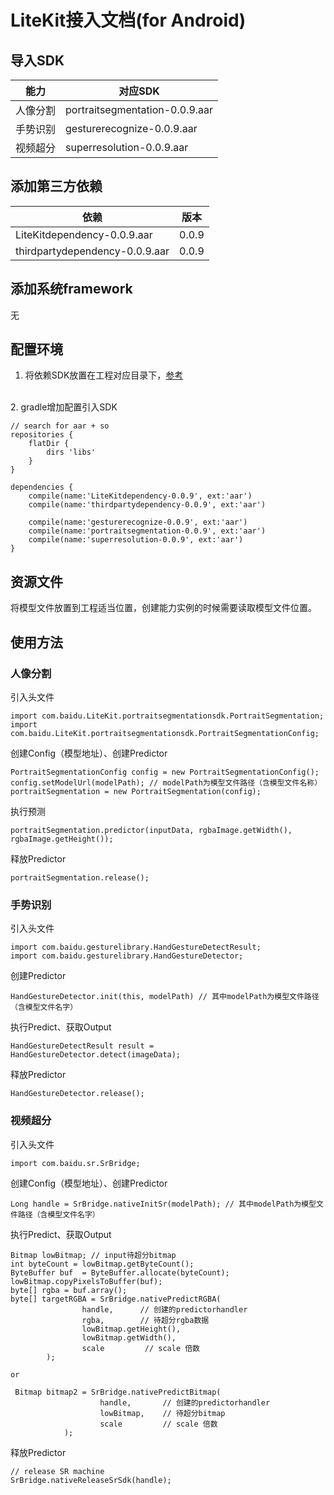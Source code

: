 # LiteKit接入文档(for Android)
## 导入SDK
|能力 |对应SDK | 
|---|---|
| 人像分割| portraitsegmentation-0.0.9.aar | 
| 手势识别| gesturerecognize-0.0.9.aar | 
| 视频超分| superresolution-0.0.9.aar | 


## 添加第三方依赖
|依赖 | 版本| 
|---|---|
|LiteKitdependency-0.0.9.aar| 0.0.9| 
|thirdpartydependency-0.0.9.aar| 0.0.9|


## 添加系统framework
无

## 配置环境
1. 将依赖SDK放置在工程对应目录下，[参考](/LiteKit/LiteKitDemo/Android/README.md)
<br>
2. gradle增加配置引入SDK

```
// search for aar + so
repositories {
    flatDir {
        dirs 'libs'
    }
}

dependencies {
    compile(name:'LiteKitdependency-0.0.9', ext:'aar')
    compile(name:'thirdpartydependency-0.0.9', ext:'aar')
    
    compile(name:'gesturerecognize-0.0.9', ext:'aar')
    compile(name:'portraitsegmentation-0.0.9', ext:'aar')
    compile(name:'superresolution-0.0.9', ext:'aar')
}
```


## 资源文件
将模型文件放置到工程适当位置，创建能力实例的时候需要读取模型文件位置。

## 使用方法
### 人像分割
引入头文件
```
import com.baidu.LiteKit.portraitsegmentationsdk.PortraitSegmentation;
import com.baidu.LiteKit.portraitsegmentationsdk.PortraitSegmentationConfig;
```

创建Config（模型地址）、创建Predictor
```
PortraitSegmentationConfig config = new PortraitSegmentationConfig();
config.setModelUrl(modelPath); // modelPath为模型文件路径（含模型文件名称）
portraitSegmentation = new PortraitSegmentation(config);
```

执行预测
```
portraitSegmentation.predictor(inputData, rgbaImage.getWidth(), rgbaImage.getHeight());
```

释放Predictor
```
portraitSegmentation.release();
```
### 手势识别
引入头文件
```
import com.baidu.gesturelibrary.HandGestureDetectResult;
import com.baidu.gesturelibrary.HandGestureDetector;
```

创建Predictor
```
HandGestureDetector.init(this, modelPath) // 其中modelPath为模型文件路径（含模型文件名字）
```

执行Predict、获取Output
```
HandGestureDetectResult result = HandGestureDetector.detect(imageData);
```

释放Predictor
```
HandGestureDetector.release();
```

### 视频超分
引入头文件
```
import com.baidu.sr.SrBridge;
```

创建Config（模型地址）、创建Predictor
```
Long handle = SrBridge.nativeInitSr(modelPath); // 其中modelPath为模型文件路径（含模型文件名字）
```

执行Predict、获取Output
```
Bitmap lowBitmap; // input待超分bitmap
int byteCount = lowBitmap.getByteCount();
ByteBuffer buf  = ByteBuffer.allocate(byteCount);
lowBitmap.copyPixelsToBuffer(buf);
byte[] rgba = buf.array();
byte[] targetRGBA = SrBridge.nativePredictRGBA(
                handle,      // 创建的predictorhandler
                rgba,        // 待超分rgba数据
                lowBitmap.getHeight(),
                lowBitmap.getWidth(),
                scale         // scale 倍数
        );

or

 Bitmap bitmap2 = SrBridge.nativePredictBitmap(
                    handle,       // 创建的predictorhandler
                    lowBitmap,    // 待超分bitmap
                    scale         // scale 倍数
            );
```
释放Predictor
```
// release SR machine
SrBridge.nativeReleaseSrSdk(handle);
```
